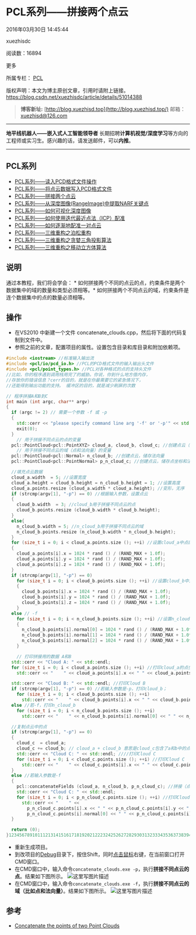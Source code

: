 # PCL系列——拼接两个点云

2016年03月30日 14:45:44

 

xuezhisdc

 

阅读数：16894

更多

所属专栏： [PCL](https://blog.csdn.net/column/details/pointcloudlibrary.html)



版权声明：本文为博主原创文章，引用时请附上链接。	https://blog.csdn.net/xuezhisdc/article/details/51014388

> **博客新址:** [http://blog.xuezhisd.top](http://blog.xuezhisd.top/) 
> 邮箱：xuezhisd@126.com

------

**地平线机器人——嵌入式人工智能领导者** 长期招聘**计算机视觉/深度学习**等方向的工程师或实习生。感兴趣的话，请发送邮件，可以**内推**。

------

## PCL系列

- [PCL系列——读入PCD格式文件操作](http://blog.csdn.net/xuezhisdc/article/details/51012300)
- [PCL系列——将点云数据写入PCD格式文件](http://blog.csdn.net/xuezhisdc/article/details/51012463)
- [PCL系列——拼接两个点云](http://blog.csdn.net/xuezhisdc/article/details/51014388)
- [PCL系列——从深度图像(RangeImage)中提取NARF关键点](http://blog.csdn.net/xuezhisdc/article/details/51018872)
- [PCL系列——如何可视化深度图像](http://blog.csdn.net/xuezhisdc/article/details/51019461)
- [PCL系列——如何使用迭代最近点法（ICP）配准](http://blog.csdn.net/xuezhisdc/article/details/51023251)
- [PCL系列——如何逐渐地配准一对点云](http://blog.csdn.net/xuezhisdc/article/details/51030943)
- [PCL系列——三维重构之泊松重构](http://blog.csdn.net/xuezhisdc/article/details/51034189)
- [PCL系列——三维重构之贪婪三角投影算法](http://blog.csdn.net/xuezhisdc/article/details/51034272)
- [PCL系列——三维重构之移动立方体算法](http://blog.csdn.net/xuezhisdc/article/details/51034359)

## 说明

通过本教程，我们将会学会： 
\* 如何拼接两个不同的点云的点，约束条件是两个数据集中的域的数量和类型必须相等。* 如何拼接两个不同点云的域，约束条件是连个数据集中的点的数量必须相等。

## 操作

- 在VS2010 中新建一个文件 concatenate_clouds.cpp，然后将下面的代码复制到文件中。
- 参照之前的文章，配置项目的属性。设置包含目录和库目录和附加依赖项。

```cpp
#include <iostream> //标准输入输出流
#include <pcl/io/pcd_io.h> //PCL的PCD格式文件的输入输出头文件
#include <pcl/point_types.h> //PCL对各种格式的点的支持头文件
//比如，你的程序遇到调用栈用完了的威胁。你说，你到什么地方借内存，
//存放你的错误信息？cerr的目的，就是在你最需要它的紧急情况下，
//还能得到输出功能的支持。 缓冲区的目的，就是减少刷屏的次数

// 程序拼接A和B到C
int main (int argc, char** argv)
{
  if (argc != 2) // 需要一个参数 -f 或 -p
  {
    std::cerr << "please specify command line arg '-f' or '-p'" << std::endl;
    exit(0);
  }
    // 用于拼接不同点云的点的变量
  pcl::PointCloud<pcl::PointXYZ> cloud_a, cloud_b, cloud_c; //创建点云（不是指针），存储点坐标xyz
    // 用于拼接不同点云的域（点和法向量）的变量
  pcl::PointCloud<pcl::Normal> n_cloud_b; //创建点云，储存法向量
  pcl::PointCloud<pcl::PointNormal> p_n_cloud_c; //创建点云，储存点坐标和法向量

  //填充点云数据
  cloud_a.width  = 5; //设置宽度
  cloud_a.height = cloud_b.height = n_cloud_b.height = 1; //设置高度
  cloud_a.points.resize (cloud_a.width * cloud_a.height); //变形，无序
  if (strcmp(argv[1], "-p") == 0) //根据输入参数，设置点云
  {
    cloud_b.width  = 3; //cloud_b用于拼接不同点云的点
    cloud_b.points.resize (cloud_b.width * cloud_b.height);
  }
  else{
    n_cloud_b.width = 5; //n_cloud_b用于拼接不同点云的域
    n_cloud_b.points.resize (n_cloud_b.width * n_cloud_b.height);
  }
  for (size_t i = 0; i < cloud_a.points.size (); ++i) //设置cloud_a中点的坐标（随机数）
  {
    cloud_a.points[i].x = 1024 * rand () / (RAND_MAX + 1.0f);
    cloud_a.points[i].y = 1024 * rand () / (RAND_MAX + 1.0f);
    cloud_a.points[i].z = 1024 * rand () / (RAND_MAX + 1.0f);
  }
  if (strcmp(argv[1], "-p") == 0)
    for (size_t i = 0; i < cloud_b.points.size (); ++i) //设置cloud_b中点的坐标（随机数）
    {
      cloud_b.points[i].x = 1024 * rand () / (RAND_MAX + 1.0f);
      cloud_b.points[i].y = 1024 * rand () / (RAND_MAX + 1.0f);
      cloud_b.points[i].z = 1024 * rand () / (RAND_MAX + 1.0f);
    }
  else // -f
    for (size_t i = 0; i < n_cloud_b.points.size (); ++i) //设置n_cloud_b中点的坐标（随机数）
    {
      n_cloud_b.points[i].normal[0] = 1024 * rand () / (RAND_MAX + 1.0f);
      n_cloud_b.points[i].normal[1] = 1024 * rand () / (RAND_MAX + 1.0f);
      n_cloud_b.points[i].normal[2] = 1024 * rand () / (RAND_MAX + 1.0f);
    }

    // 打印拼接用的数据 A和B
  std::cerr << "Cloud A: " << std::endl;
  for (size_t i = 0; i < cloud_a.points.size (); ++i) //打印cloud_a的点坐标信息
    std::cerr << "    " << cloud_a.points[i].x << " " << cloud_a.points[i].y << " " << cloud_a.points[i].z << std::endl;

  std::cerr << "Cloud B: " << std::endl; //打印Cloud B
  if (strcmp(argv[1], "-p") == 0) //若输入参数是-p，打印cloud_b；
    for (size_t i = 0; i < cloud_b.points.size (); ++i)
      std::cerr << "    " << cloud_b.points[i].x << " " << cloud_b.points[i].y << " " << cloud_b.points[i].z << std::endl;
  else //若-f，打印n_cloud_b
    for (size_t i = 0; i < n_cloud_b.points.size (); ++i)
      std::cerr << "    " << n_cloud_b.points[i].normal[0] << " " << n_cloud_b.points[i].normal[1] << " " << n_cloud_b.points[i].normal[2] << std::endl;

  //复制点云中的点
  if (strcmp(argv[1], "-p") == 0)
  {
    cloud_c  = cloud_a;
    cloud_c += cloud_b; // cloud_a + cloud_b 意思是cloud_c包含了a和b中的点，c的点数 = a的点数+b的点数
    std::cerr << "Cloud C: " << std::endl; ////打印Cloud C
    for (size_t i = 0; i < cloud_c.points.size (); ++i) //打印Cloud C
      std::cerr << "    " << cloud_c.points[i].x << " " << cloud_c.points[i].y << " " << cloud_c.points[i].z << " " << std::endl;
  }
  else //若输入参数是-f
  {
    pcl::concatenateFields (cloud_a, n_cloud_b, p_n_cloud_c); //拼接（点）cloud_a和（法向量）n_cloud_b到p_n_cloud_c
    std::cerr << "Cloud C: " << std::endl;
    for (size_t i = 0; i < p_n_cloud_c.points.size (); ++i) //打印Cloud C
      std::cerr << "    " <<
        p_n_cloud_c.points[i].x << " " << p_n_cloud_c.points[i].y << " " << p_n_cloud_c.points[i].z << " " <<
        p_n_cloud_c.points[i].normal[0] << " " << p_n_cloud_c.points[i].normal[1] << " " << p_n_cloud_c.points[i].normal[2] << std::endl;
  }

  return (0);
}1234567891011121314151617181920212223242526272829303132333435363738394041424344454647484950515253545556575859606162636465666768697071727374757677787980818283848586878889
```

- 重新生成项目。
- 到改项目的[Debug](https://www.baidu.com/s?wd=Debug&tn=24004469_oem_dg&rsv_dl=gh_pl_sl_csd)目录下，按住Shift，同时[点击鼠标](https://www.baidu.com/s?wd=%E7%82%B9%E5%87%BB%E9%BC%A0%E6%A0%87&tn=24004469_oem_dg&rsv_dl=gh_pl_sl_csd)右键，在当前窗口打开CMD窗口。
- 在CMD窗口中，输入命令`concatenate_clouds.exe -p`，执行**拼接不同点云的点**。结果如下图所示。 
  ![这里写图片描述](https://img-blog.csdn.net/20160330144458704)
- 在CMD窗口中，输入命令`concatenate_clouds.exe -f`，执行**拼接不同点云的域（比如点和法向量）**。结果如下图所示。 
  ![这里写图片描述](https://img-blog.csdn.net/20160330144432309)

## 参考

- [Concatenate the points of two Point Clouds](http://pointclouds.org/documentation/tutorials/concatenate_clouds.php#concatenate-clouds)